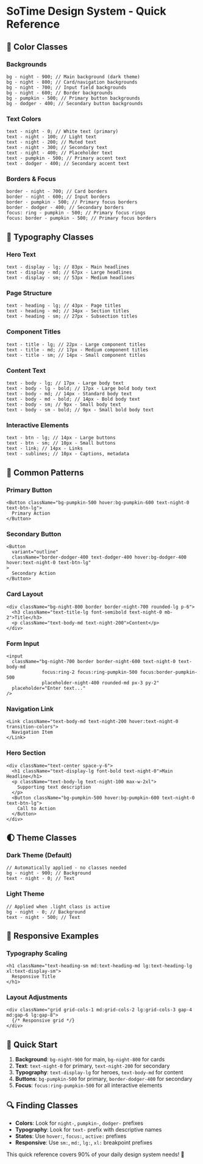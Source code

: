 # SoTime Design System - Quick Reference

## 🎨 Color Classes

### Backgrounds

```tsx
bg - night - 900; // Main background (dark theme)
bg - night - 800; // Card/navigation backgrounds
bg - night - 700; // Input field backgrounds
bg - night - 600; // Border backgrounds
bg - pumpkin - 500; // Primary button backgrounds
bg - dodger - 400; // Secondary button backgrounds
```

### Text Colors

```tsx
text - night - 0; // White text (primary)
text - night - 100; // Light text
text - night - 200; // Muted text
text - night - 300; // Secondary text
text - night - 400; // Placeholder text
text - pumpkin - 500; // Primary accent text
text - dodger - 400; // Secondary accent text
```

### Borders & Focus

```tsx
border - night - 700; // Card borders
border - night - 600; // Input borders
border - pumpkin - 500; // Primary focus borders
border - dodger - 400; // Secondary borders
focus: ring - pumpkin - 500; // Primary focus rings
focus: border - pumpkin - 500; // Primary focus borders
```

## 📝 Typography Classes

### Hero Text

```tsx
text - display - lg; // 83px - Main headlines
text - display - md; // 67px - Large headlines
text - display - sm; // 53px - Medium headlines
```

### Page Structure

```tsx
text - heading - lg; // 43px - Page titles
text - heading - md; // 34px - Section titles
text - heading - sm; // 27px - Subsection titles
```

### Component Titles

```tsx
text - title - lg; // 22px - Large component titles
text - title - md; // 17px - Medium component titles
text - title - sm; // 14px - Small component titles
```

### Content Text

```tsx
text - body - lg; // 17px - Large body text
text - body - lg - bold; // 17px - Large bold body text
text - body - md; // 14px - Standard body text
text - body - md - bold; // 14px - Bold body text
text - body - sm; // 9px - Small body text
text - body - sm - bold; // 9px - Small bold body text
```

### Interactive Elements

```tsx
text - btn - lg; // 14px - Large buttons
text - btn - sm; // 10px - Small buttons
text - link; // 14px - Links
text - sublines; // 10px - Captions, metadata
```

## 🔧 Common Patterns

### Primary Button

```tsx
<Button className="bg-pumpkin-500 hover:bg-pumpkin-600 text-night-0 text-btn-lg">
  Primary Action
</Button>
```

### Secondary Button

```tsx
<Button
  variant="outline"
  className="border-dodger-400 text-dodger-400 hover:bg-dodger-400 hover:text-night-0 text-btn-lg"
>
  Secondary Action
</Button>
```

### Card Layout

```tsx
<div className="bg-night-800 border border-night-700 rounded-lg p-6">
  <h3 className="text-title-lg font-semibold text-night-0 mb-2">Title</h3>
  <p className="text-body-md text-night-200">Content</p>
</div>
```

### Form Input

```tsx
<input
  className="bg-night-700 border border-night-600 text-night-0 text-body-md
             focus:ring-2 focus:ring-pumpkin-500 focus:border-pumpkin-500
             placeholder-night-400 rounded-md px-3 py-2"
  placeholder="Enter text..."
/>
```

### Navigation Link

```tsx
<Link className="text-body-md text-night-200 hover:text-night-0 transition-colors">
  Navigation Item
</Link>
```

### Hero Section

```tsx
<div className="text-center space-y-6">
  <h1 className="text-display-lg font-bold text-night-0">Main Headline</h1>
  <p className="text-body-lg text-night-100 max-w-2xl">
    Supporting text description
  </p>
  <Button className="bg-pumpkin-500 hover:bg-pumpkin-600 text-night-0 text-btn-lg">
    Call to Action
  </Button>
</div>
```

## 🌓 Theme Classes

### Dark Theme (Default)

```tsx
// Automatically applied - no classes needed
bg - night - 900; // Background
text - night - 0; // Text
```

### Light Theme

```tsx
// Applied when .light class is active
bg - night - 0; // Background
text - night - 500; // Text
```

## 📱 Responsive Examples

### Typography Scaling

```tsx
<h1 className="text-heading-sm md:text-heading-md lg:text-heading-lg xl:text-display-sm">
  Responsive Title
</h1>
```

### Layout Adjustments

```tsx
<div className="grid grid-cols-1 md:grid-cols-2 lg:grid-cols-3 gap-4 md:gap-6 lg:gap-8">
  {/* Responsive grid */}
</div>
```

## 🎯 Quick Start

1. **Background**: `bg-night-900` for main, `bg-night-800` for cards
2. **Text**: `text-night-0` for primary, `text-night-200` for secondary
3. **Typography**: `text-display-lg` for heroes, `text-body-md` for content
4. **Buttons**: `bg-pumpkin-500` for primary, `border-dodger-400` for secondary
5. **Focus**: `focus:ring-pumpkin-500` for all interactive elements

## 🔍 Finding Classes

- **Colors**: Look for `night-`, `pumpkin-`, `dodger-` prefixes
- **Typography**: Look for `text-` prefix with descriptive names
- **States**: Use `hover:`, `focus:`, `active:` prefixes
- **Responsive**: Use `sm:`, `md:`, `lg:`, `xl:` breakpoint prefixes

This quick reference covers 90% of your daily design system needs! 🚀

